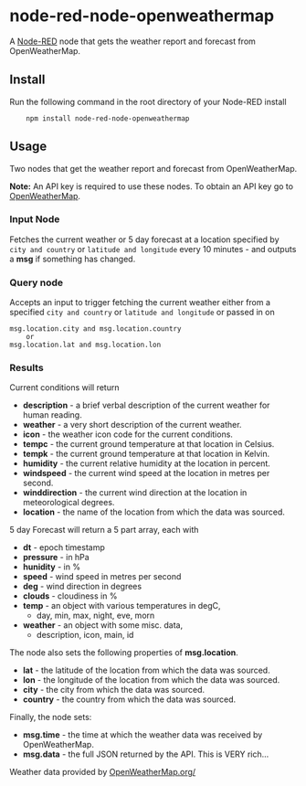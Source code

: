 node-red-node-openweathermap
============================

A <a href="http://nodered.org" target="_new">Node-RED</a> node that gets the
weather report and forecast from OpenWeatherMap.

Install
-------

Run the following command in the root directory of your Node-RED install

        npm install node-red-node-openweathermap

Usage
-----

Two nodes that get the weather report and forecast from OpenWeatherMap.

**Note:** An API key is required to use these nodes. To obtain an API key
go to <a href="http://openweathermap.org/appid" target="_new">OpenWeatherMap</a>.


### Input Node

Fetches the current weather or 5 day forecast at a location specified by `city and country` or
`latitude and longitude` every 10 minutes - and outputs a **msg** if something has changed.

### Query node

Accepts an input to trigger fetching the current weather either
from a specified `city and country` or `latitude and longitude` or passed in on

    msg.location.city and msg.location.country
        or
    msg.location.lat and msg.location.lon

### Results

Current conditions will return

  - **description** - a brief verbal description of the current weather for human reading.
  - **weather** - a very short description of the current weather.
  - **icon** - the weather icon code for the current conditions.
  - **tempc** - the current ground temperature at that location in Celsius.
  - **tempk** - the current ground temperature at that location in Kelvin.
  - **humidity** - the current relative humidity at the location in percent.
  - **windspeed** - the current wind speed at the location in metres per second.
  - **winddirection** - the current wind direction at the location in meteorological degrees.
  - **location** - the name of the location from which the data was sourced.

5 day Forecast will return a 5 part array, each with

 - **dt** - epoch timestamp
 - **pressure** - in hPa
 - **hunidity** - in %
 - **speed** - wind speed in metres per second
 - **deg** - wind direction in degrees
 - **clouds** - cloudiness in %
 - **temp** - an object with various temperatures in degC,
   - day, min, max, night, eve, morn
 - **weather** - an object with some misc. data,
   - description, icon, main, id



The node also sets the following properties of **msg.location**.

  - **lat** - the latitude of the location from which the data was sourced.
  - **lon** - the longitude of the location from which the data was sourced.
  - **city** - the city from which the data was sourced.
  - **country** - the country from which the data was sourced.

Finally, the node sets:

  - **msg.time** - the time at which the weather data was received by OpenWeatherMap.
  - **msg.data** - the full JSON returned by the API. This is VERY rich...

Weather data provided by <a href="http://openweathermap.org/" target="_blank">OpenWeatherMap.org/</a>
